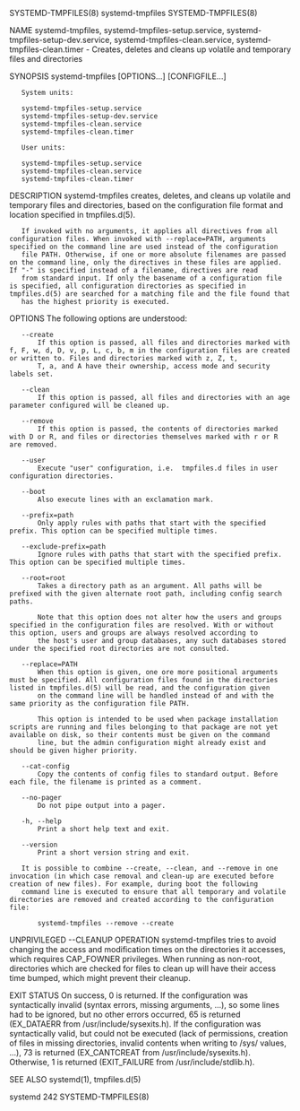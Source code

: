 SYSTEMD-TMPFILES(8)                                                                            systemd-tmpfiles                                                                           SYSTEMD-TMPFILES(8)

NAME
       systemd-tmpfiles, systemd-tmpfiles-setup.service, systemd-tmpfiles-setup-dev.service, systemd-tmpfiles-clean.service, systemd-tmpfiles-clean.timer - Creates, deletes and cleans up volatile and
       temporary files and directories

SYNOPSIS
       systemd-tmpfiles [OPTIONS...] [CONFIGFILE...]

       System units:

       systemd-tmpfiles-setup.service
       systemd-tmpfiles-setup-dev.service
       systemd-tmpfiles-clean.service
       systemd-tmpfiles-clean.timer

       User units:

       systemd-tmpfiles-setup.service
       systemd-tmpfiles-clean.service
       systemd-tmpfiles-clean.timer

DESCRIPTION
       systemd-tmpfiles creates, deletes, and cleans up volatile and temporary files and directories, based on the configuration file format and location specified in tmpfiles.d(5).

       If invoked with no arguments, it applies all directives from all configuration files. When invoked with --replace=PATH, arguments specified on the command line are used instead of the configuration
       file PATH. Otherwise, if one or more absolute filenames are passed on the command line, only the directives in these files are applied. If "-" is specified instead of a filename, directives are read
       from standard input. If only the basename of a configuration file is specified, all configuration directories as specified in tmpfiles.d(5) are searched for a matching file and the file found that
       has the highest priority is executed.

OPTIONS
       The following options are understood:

       --create
           If this option is passed, all files and directories marked with f, F, w, d, D, v, p, L, c, b, m in the configuration files are created or written to. Files and directories marked with z, Z, t,
           T, a, and A have their ownership, access mode and security labels set.

       --clean
           If this option is passed, all files and directories with an age parameter configured will be cleaned up.

       --remove
           If this option is passed, the contents of directories marked with D or R, and files or directories themselves marked with r or R are removed.

       --user
           Execute "user" configuration, i.e.  tmpfiles.d files in user configuration directories.

       --boot
           Also execute lines with an exclamation mark.

       --prefix=path
           Only apply rules with paths that start with the specified prefix. This option can be specified multiple times.

       --exclude-prefix=path
           Ignore rules with paths that start with the specified prefix. This option can be specified multiple times.

       --root=root
           Takes a directory path as an argument. All paths will be prefixed with the given alternate root path, including config search paths.

           Note that this option does not alter how the users and groups specified in the configuration files are resolved. With or without this option, users and groups are always resolved according to
           the host's user and group databases, any such databases stored under the specified root directories are not consulted.

       --replace=PATH
           When this option is given, one ore more positional arguments must be specified. All configuration files found in the directories listed in tmpfiles.d(5) will be read, and the configuration given
           on the command line will be handled instead of and with the same priority as the configuration file PATH.

           This option is intended to be used when package installation scripts are running and files belonging to that package are not yet available on disk, so their contents must be given on the command
           line, but the admin configuration might already exist and should be given higher priority.

       --cat-config
           Copy the contents of config files to standard output. Before each file, the filename is printed as a comment.

       --no-pager
           Do not pipe output into a pager.

       -h, --help
           Print a short help text and exit.

       --version
           Print a short version string and exit.

       It is possible to combine --create, --clean, and --remove in one invocation (in which case removal and clean-up are executed before creation of new files). For example, during boot the following
       command line is executed to ensure that all temporary and volatile directories are removed and created according to the configuration file:

           systemd-tmpfiles --remove --create

UNPRIVILEGED --CLEANUP OPERATION
       systemd-tmpfiles tries to avoid changing the access and modification times on the directories it accesses, which requires CAP_FOWNER privileges. When running as non-root, directories which are
       checked for files to clean up will have their access time bumped, which might prevent their cleanup.

EXIT STATUS
       On success, 0 is returned. If the configuration was syntactically invalid (syntax errors, missing arguments, ...), so some lines had to be ignored, but no other errors occurred, 65 is returned
       (EX_DATAERR from /usr/include/sysexits.h). If the configuration was syntactically valid, but could not be executed (lack of permissions, creation of files in missing directories, invalid contents
       when writing to /sys/ values, ...), 73 is returned (EX_CANTCREAT from /usr/include/sysexits.h). Otherwise, 1 is returned (EXIT_FAILURE from /usr/include/stdlib.h).

SEE ALSO
       systemd(1), tmpfiles.d(5)

systemd 242                                                                                                                                                                               SYSTEMD-TMPFILES(8)
